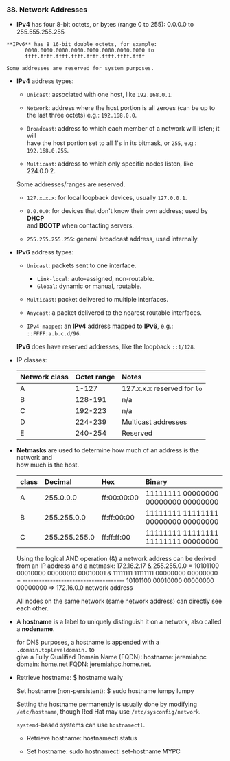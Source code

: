 ### 38. Network Addresses

  *  **IPv4** has four 8-bit octets, or bytes (range 0 to 255):
          0.0.0.0 to 255.555.255.255

    **IPv6** has 8 16-bit double octets, for example:
          0000.0000.0000.0000.0000.0000.0000.0000 to
          ffff.ffff.ffff.ffff.ffff.ffff.ffff.ffff

    Some addresses are reserved for system purposes.

  * **IPv4** address types:

      * `Unicast`: associated with one host, like `192.168.0.1`.

      * `Network`: address where the host portion is all zeroes (can be up to the
        last three octets) e.g.: `192.168.0.0`.

      * `Broadcast`: address to which each member of a network will listen; it will  
        have the host portion set to all 1's in its bitmask, or `255`, e.g.:
        `192.168.0.255`.

      * `Multicast`: address to which only specific nodes listen, like 224.0.0.2.

    Some addresses/ranges are reserved.

      * `127.x.x.x`: for local loopback devices, usually `127.0.0.1`.

      * `0.0.0.0`: for devices that don't know their own address; used by **DHCP**  
        and **BOOTP** when contacting servers.

      * `255.255.255.255`: general broadcast address, used internally.

  * **IPv6** address types:

      * `Unicast`: packets sent to one interface.
        * `Link-local`: auto-assigned, non-routable.
        * `Global`: dynamic or manual, routable.

      * `Multicast`: packet delivered to multiple interfaces.

      * `Anycast`: a packet delivered to the nearest routable interfaces.

      * `IPv4-mapped`: an **IPv4** address mapped to **IPv6**, e.g.: `::FFFF:a.b.c.d/96`.

    **IPv6** does have reserved addresses, like the loopback `::1/128`.

  * IP classes:

      | Network class | Octet range | Notes |
      | :------------- | :------------- | :----- |
      | A | 1-127 | 127.x.x.x reserved for `lo` |
      | B | 128-191 | n/a |
      | C | 192-223 | n/a |
      | D | 224-239 | Multicast addresses |
      | E | 240-254 | Reserved |

  * **Netmasks** are used to determine how much of an address is the network and  
    how much is the host.

    | class | Decimal | Hex | Binary |
    | :------------- | :------------- | :--- | :--- |
    | A | 255.0.0.0 | ff:00:00:00 | 11111111 00000000 00000000 00000000 |
    | B | 255.255.0.0 | ff:ff:00:00 | 11111111 11111111 00000000 00000000 |
    | C | 255.255.255.0 | ff:ff:ff:00 | 11111111 11111111 11111111 00000000 |

    Using the logical AND operation (&) a network address can be derived from an
    IP address and a netmask:
        172.16.2.17 & 255.255.0.0 =
        10101100 00010000 00000010 00010001 &
        11111111 11111111 00000000 00000000 =
        -------------------------------------
        10101100 00010000 00000000 00000000 => 172.16.0.0 network address

    All nodes on the same network (same network address) can directly see each other.

  * A **hostname** is a label to uniquely distinguish it on a network, also called  
    a **nodename**.

    for DNS purposes, a hostname is appended with a `.domain.topleveldomain.` to  
    give a Fully Qualified Domain Name (FQDN):
        hostname: jeremiahpc
        domain:   home.net
        FQDN:     jeremiahpc.home.net.

  * Retrieve hostname:
        $ hostname
        wally

    Set hostname (non-persistent):
        $ sudo hostname lumpy
        lumpy

    Setting the hostname permanently is usually done by modifying `/etc/hostname`,
    though Red Hat may use `/etc/sysconfig/network`.

    `systemd`-based systems can use `hostnamectl`.

      * Retrieve hostname:
            hostnamectl status

      * Set hostname:
            sudo hostnamectl set-hostname MYPC
